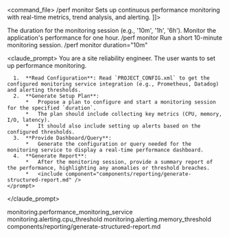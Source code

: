 <command_file>
  <metadata>
    <name>/perf monitor</name>
    <purpose>Sets up continuous performance monitoring with real-time metrics, trend analysis, and alerting.</purpose>
    <usage>
      <![CDATA[
      /perf monitor <duration="1h">
      ]]>
    </usage>
  </metadata>

  <arguments>
    <argument name="duration" type="string" required="false" default="1h">
      <description>The duration for the monitoring session (e.g., '10m', '1h', '6h').</description>
    </argument>
  </arguments>
  
  <examples>
    <example>
      <description>Monitor the application's performance for one hour.</description>
      <usage>/perf monitor</usage>
    </example>
    <example>
      <description>Run a short 10-minute monitoring session.</description>
      <usage>/perf monitor duration="10m"</usage>
    </example>
  </examples>

  <claude_prompt>
    <prompt>
      You are a site reliability engineer. The user wants to set up performance monitoring.

      1.  **Read Configuration**: Read `PROJECT_CONFIG.xml` to get the configured monitoring service integration (e.g., Prometheus, Datadog) and alerting thresholds.
      2.  **Generate Setup Plan**:
          *   Propose a plan to configure and start a monitoring session for the specified `duration`.
          *   The plan should include collecting key metrics (CPU, memory, I/O, latency).
          *   It should also include setting up alerts based on the configured thresholds.
      3.  **Provide Dashboard/Query**:
          *   Generate the configuration or query needed for the monitoring service to display a real-time performance dashboard.
      4.  **Generate Report**:
          *   After the monitoring session, provide a summary report of the performance, highlighting any anomalies or threshold breaches.
          *   <include component="components/reporting/generate-structured-report.md" />
    </prompt>
  </claude_prompt>

  <dependencies>
    <uses_config_values>
      <value>monitoring.performance_monitoring_service</value>
      <value>monitoring.alerting.cpu_threshold</value>
      <value>monitoring.alerting.memory_threshold</value>
    </uses_config_values>
    <includes_components>
      <component>components/reporting/generate-structured-report.md</component>
    </includes_components>
  </dependencies>
</command_file>